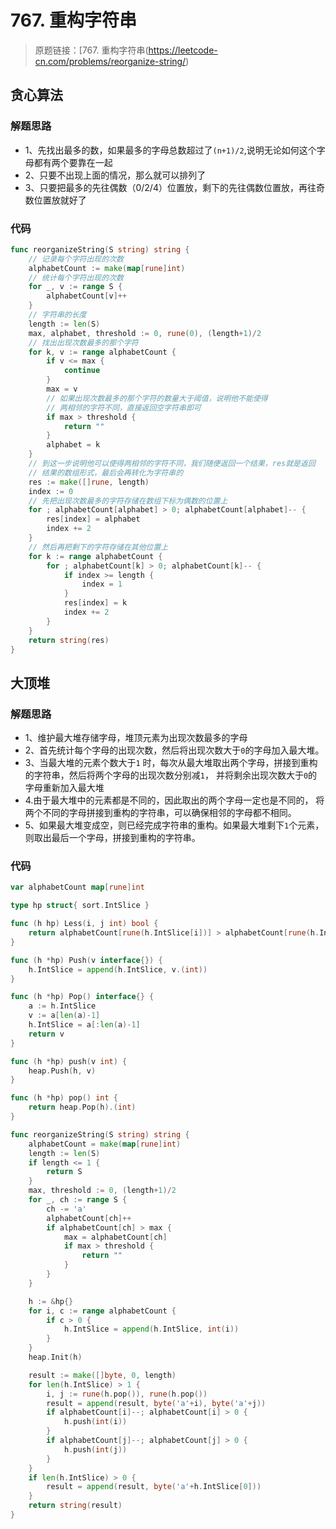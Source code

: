 # 767. 重构字符串

> 原题链接：[767. 重构字符串(https://leetcode-cn.com/problems/reorganize-string/)

## 贪心算法
### 解题思路
* 1、先找出最多的数，如果最多的字母总数超过了``(n+1)/2``,说明无论如何这个字母都有两个要靠在一起
* 2、只要不出现上面的情况，那么就可以排列了
* 3、只要把最多的先往偶数（0/2/4）位置放，剩下的先往偶数位置放，再往奇数位置放就好了
### 代码
```go
func reorganizeString(S string) string {
	// 记录每个字符出现的次数
	alphabetCount := make(map[rune]int)
	// 统计每个字符出现的次数
	for _, v := range S {
		alphabetCount[v]++
	}
	// 字符串的长度
	length := len(S)
	max, alphabet, threshold := 0, rune(0), (length+1)/2
	// 找出出现次数最多的那个字符
	for k, v := range alphabetCount {
		if v <= max {
			continue
		}
		max = v
		// 如果出现次数最多的那个字符的数量大于阈值，说明他不能使得
		// 两相邻的字符不同，直接返回空字符串即可
		if max > threshold {
			return ""
		}
		alphabet = k
	}
	// 到这一步说明他可以使得两相邻的字符不同，我们随便返回一个结果，res就是返回
	// 结果的数组形式，最后会再转化为字符串的
	res := make([]rune, length)
	index := 0
	// 先把出现次数最多的字符存储在数组下标为偶数的位置上
	for ; alphabetCount[alphabet] > 0; alphabetCount[alphabet]-- {
		res[index] = alphabet
		index += 2
	}
	// 然后再把剩下的字符存储在其他位置上
	for k := range alphabetCount {
		for ; alphabetCount[k] > 0; alphabetCount[k]-- {
			if index >= length {
				index = 1
			}
			res[index] = k
			index += 2
		}
	}
	return string(res)
}
```
## 大顶堆
### 解题思路
* 1、维护最大堆存储字母，堆顶元素为出现次数最多的字母
* 2、首先统计每个字母的出现次数，然后将出现次数大于``0``的字母加入最大堆。
* 3、当最大堆的元素个数大于``1`` 时，每次从最大堆取出两个字母，拼接到重构的字符串，然后将两个字母的出现次数分别减``1``，
并将剩余出现次数大于``0``的字母重新加入最大堆
* 4.由于最大堆中的元素都是不同的，因此取出的两个字母一定也是不同的，
将两个不同的字母拼接到重构的字符串，可以确保相邻的字母都不相同。
* 5、如果最大堆变成空，则已经完成字符串的重构。如果最大堆剩下``1``个元素，则取出最后一个字母，拼接到重构的字符串。


### 代码
```go
var alphabetCount map[rune]int

type hp struct{ sort.IntSlice }

func (h hp) Less(i, j int) bool {
	return alphabetCount[rune(h.IntSlice[i])] > alphabetCount[rune(h.IntSlice[j])]
}

func (h *hp) Push(v interface{}) {
	h.IntSlice = append(h.IntSlice, v.(int))
}

func (h *hp) Pop() interface{} {
	a := h.IntSlice
	v := a[len(a)-1]
	h.IntSlice = a[:len(a)-1]
	return v
}

func (h *hp) push(v int) {
	heap.Push(h, v)
}

func (h *hp) pop() int {
	return heap.Pop(h).(int)
}

func reorganizeString(S string) string {
	alphabetCount = make(map[rune]int)
	length := len(S)
	if length <= 1 {
		return S
	}
	max, threshold := 0, (length+1)/2
	for _, ch := range S {
		ch -= 'a'
		alphabetCount[ch]++
		if alphabetCount[ch] > max {
			max = alphabetCount[ch]
			if max > threshold {
				return ""
			}
		}
	}

	h := &hp{}
	for i, c := range alphabetCount {
		if c > 0 {
			h.IntSlice = append(h.IntSlice, int(i))
		}
	}
	heap.Init(h)

	result := make([]byte, 0, length)
	for len(h.IntSlice) > 1 {
		i, j := rune(h.pop()), rune(h.pop())
		result = append(result, byte('a'+i), byte('a'+j))
		if alphabetCount[i]--; alphabetCount[i] > 0 {
			h.push(int(i))
		}
		if alphabetCount[j]--; alphabetCount[j] > 0 {
			h.push(int(j))
		}
	}
	if len(h.IntSlice) > 0 {
		result = append(result, byte('a'+h.IntSlice[0]))
	}
	return string(result)
}
```
